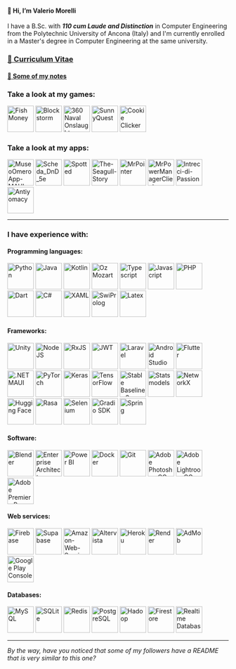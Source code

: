 #### 👋 Hi, I’m Valerio Morelli

I have a B.Sc. with ***110 cum Laude and Distinction*** in Computer Engineering from the Polytechnic University of Ancona (Italy) and I'm currently enrolled in a Master's degree in Computer Engineering at the same university.

### [📄 Curriculum Vitae](https://github.com/user-attachments/files/17531627/Valerio.Morelli.-.Curriculum.Vitae.Signed.pdf)
#### [📒 Some of my notes](https://github.com/MrPio/UNI-Notes)

### Take a look at my games:
<div>
  <a href="https://github.com/MrPio/FishMoney"><img src="https://github.com/user-attachments/assets/067810bc-1f5e-47ee-827e-15ab26822c56" height="60rem" title="Fish Money"></a>
  <a href="https://github.com/MrPio/Blockstorm"><img src="https://github.com/user-attachments/assets/b25160bf-b3de-4fd7-b4ab-c0dff8d93c25" height="60rem" title="Blockstorm"></a>
  <a href="https://github.com/MrPio/360-Naval-Onslaught"><img src="https://github.com/user-attachments/assets/19f8704f-c765-4eef-bafd-8f547ff5f288" height="60rem" title="360 Naval Onslaught"></a>
  <a href="https://github.com/MrPio/SunnyQuest"><img src="https://github.com/user-attachments/assets/7e41eaf1-cf31-4c9e-96f0-d93a1abc4d5e" height="60rem" title="SunnyQuest"></a>
  <a href="https://github.com/MrPio/CookieClicker-replica-"><img src="https://github.com/user-attachments/assets/9eda378a-7741-4ca1-b92d-7c804dfa4bf1" height="60rem" title="Cookie Clicker"></a>
</div>

### Take a look at my apps:
<div>
  <a href="https://github.com/MrPio/MuseoOmeroApp-MAUI"><img src="https://github.com/user-attachments/assets/9feca4f4-ae94-41b5-a5c1-23117d982f76" height="60rem" title="MuseoOmeroApp-MAUI"></a>
  <a href="https://github.com/MrPio/Scheda_DnD_5e"><img src="https://github.com/user-attachments/assets/588583db-d625-4040-af8a-253d6311efbc" height="60rem" title="Scheda_DnD_5e"></a>
  <a href="https://github.com/MrPio/Spotted-Kotlin"><img src="https://github.com/user-attachments/assets/156791bc-88ed-442d-9dbe-631037be89f4" height="60rem" title="Spotted"></a>
  <a href="https://github.com/MrPio/The-Seagull-Story"><img src="https://github.com/user-attachments/assets/7f3d6c31-a1eb-4e27-b4f2-9139b59d5538" height="60rem" title="The-Seagull-Story"></a>
  <a href="https://github.com/MrPio/MrPointer"><img src="https://github.com/user-attachments/assets/9acef4d7-4a75-4c50-8363-ccafbc311f3d" height="60rem" title="MrPointer"></a>
  <a href="https://github.com/MrPio/MrPowerManagerClient"><img src="https://github.com/user-attachments/assets/d37109a2-b183-4fbc-98a5-26b607bc33c2" height="60rem" title="MrPowerManagerClient"></a>
  <a href="https://github.com/MrPio/Intrecci-di-Passione"><img src="https://github.com/user-attachments/assets/0b1e1e7a-376b-40c4-86ca-b8bf3468e6ae" height="60rem" title="Intrecci-di-Passione"></a>
  <a href="https://github.com/MrPio/Antiyomacy"><img src="https://github.com/user-attachments/assets/a78a21f8-f002-4094-8b4c-479d51ab309f" height="60rem" title="Antiyomacy"></a>
</div>

---
### I have experience with:

#### Programming languages:
<div>
  <img src="https://github.com/user-attachments/assets/774b34a3-5ac2-4272-8955-57bf0cb2763b" height="60rem" title="Python">
  <img src="https://cdn-icons-png.flaticon.com/512/5968/5968282.png" height="60rem" title="Java">
  <img src="https://github.com/user-attachments/assets/39eb95c4-22e8-4f47-b345-14395d55c771" height="60rem" title="Kotlin">
  <img src="https://github.com/user-attachments/assets/133fd6d2-dc16-431e-bd93-d7f60925e65a" height="60rem" title="Oz Mozart">
  <img src="https://github.com/user-attachments/assets/77acf964-fd00-49fe-b89a-72f062e8c31e" height="60rem" title="Typescript">
  <img src="https://github.com/user-attachments/assets/c1ef5fb7-6c4d-4412-bbb3-27b866b9a5b2" height="60rem" title="Javascript">
  <img src="https://github.com/user-attachments/assets/c8c58b8a-aa9c-43af-adaf-cf4431c47c6f" height="60rem" title="PHP">
  <img src="https://github.com/user-attachments/assets/58c8ea18-8dca-4835-8b6a-7c692de3dd2f" height="60rem" title="Dart">
  <img src="https://github.com/user-attachments/assets/e1edbce4-c92b-4dd6-b839-123cd41b2fdf" height="60rem" title="C#">
  <img src="https://github.com/user-attachments/assets/d3c5d98c-e484-490f-92b7-af6494a55d84" height="60rem" title="XAML">
  <img src="https://cdn.icon-icons.com/icons2/2107/PNG/512/file_type_prolog_icon_130230.png" height="60rem" title="SwiProlog">
  <img src="https://github.com/user-attachments/assets/f435bae4-2970-4a87-8b74-64709d6c686a" height="60rem" title="Latex">
</div>

#### Frameworks:
<div>
  <img src="https://user-images.githubusercontent.com/61319844/156958898-1f821b0d-21a8-444c-bc01-3cc3f49a44e8.png" height="60rem" title="Unity">
  <img src="https://upload.wikimedia.org/wikipedia/commons/d/d9/Node.js_logo.svg" height="60rem" title="NodeJS">
  <img src="https://rxjs.dev/generated/images/marketing/home/Rx_Logo-512-512.png" height="60rem" title="RxJS">
  <img src="https://cdn.worldvectorlogo.com/logos/jwt-3.svg" height="60rem" title="JWT">
  <img src="https://github.com/user-attachments/assets/751fa0ed-059f-4346-83e7-4c54a21323c8" height="60rem" title="Laravel">
  <img src="https://github.com/user-attachments/assets/9db616cf-2d40-4593-93cf-7a74631cbf26" height="60rem" title="Android Studio">
  <img src="https://web-strapi.mrmilu.com/uploads/flutter_logo_470e9f7491.png" height="60rem" title="Flutter">
  <img src="https://miro.medium.com/v2/resize:fit:400/1*r9PHaS8b0YCrOnMu9tZz9g.png" height="60rem" title=".NET MAUI">
  <img src="https://upload.wikimedia.org/wikipedia/commons/thumb/1/10/PyTorch_logo_icon.svg/640px-PyTorch_logo_icon.svg.png" height="60rem" title="PyTorch">
  <img src="https://github.com/user-attachments/assets/d2a74c09-d023-45bd-8a41-a01dc4d75400" height="60rem" title="Keras">
  <img src="https://upload.wikimedia.org/wikipedia/commons/thumb/2/2d/Tensorflow_logo.svg/1915px-Tensorflow_logo.svg.png" height="60rem" title="TensorFlow">
  <img src="https://github.com/MrPio/MrPio/assets/22773005/abadbbb3-1126-4025-b086-2370ae61318e" height="60rem" title="Stable Baselines 3">
  <img src="https://github.com/user-attachments/assets/a17659ee-459a-4c81-90ea-1733a3246dc8" height="60rem" title="Statsmodels">
  <img src="https://github.com/user-attachments/assets/c2a68dd5-154d-454e-9eb6-3a0af7a92f87" height="60rem" title="NetworkX">

  <img src="https://workable-application-form.s3.amazonaws.com/advanced/production/61557f91d9510741dc62e7f8/c3635b59-a3d2-444a-b636-a9d0061dcdde" height="60rem" title="Hugging Face">
  <img src="https://github.com/user-attachments/assets/700a1ff5-7843-464f-a78e-0dd01af74121" height="60rem" title="Rasa">
  <img src="https://github.com/user-attachments/assets/3306cf3a-4577-4f7c-ae8f-03fca21dc285" height="60rem" title="Selenium">
  <img src="https://github.com/user-attachments/assets/a1d6f7e7-f95e-4731-9947-6c2c7ecde4d4" height="60rem" title="Gradio SDK">
  <img src="https://github.com/user-attachments/assets/c60d098f-25fc-41d6-a8aa-42987f34a6ad" height="60rem" title="Spring">
</div>


#### Software:
<div>
  <img src="https://upload.wikimedia.org/wikipedia/commons/thumb/0/0c/Blender_logo_no_text.svg/768px-Blender_logo_no_text.svg.png" height="60rem" title="Blender">
  <img src="https://github.com/MrPio/MrPio/assets/22773005/4ff5946f-e536-4d7e-9c1c-a7c660b0cb27" height="60rem" title="Enterprise Architect">
  <img src="https://github.com/user-attachments/assets/dd9e42bd-c6b6-43fd-868c-6b7d4e2449a5" height="60rem" title="Power BI">
  <img src="https://github.com/user-attachments/assets/452eb402-92f2-4e11-bad1-35287f0bf0c5" height="60rem" title="Docker">
  <img src="https://upload.wikimedia.org/wikipedia/commons/thumb/3/3f/Git_icon.svg/2048px-Git_icon.svg.png" height="60rem" title="Git">
  <img src="https://github.com/user-attachments/assets/49b8d27b-644e-4220-bdf0-f8fd6fdc2c81" height="60rem" title="Adobe Photoshop CC">
  <img src="https://github.com/user-attachments/assets/dd9a6fe0-8b4c-4065-81a7-f13703687f19" height="60rem" title="Adobe Lightroom CC">
  <img src="https://github.com/user-attachments/assets/42423133-7084-4027-97f5-0fde71cdd5b7" height="60rem" title="Adobe Premiere Pro CC">
</div>

#### Web services:
<div>
  <img src="https://upload.wikimedia.org/wikipedia/commons/f/fd/Firebase_Logo_%28No_wordmark%29_%282024-%29.svg" height="60rem" title="Firebase">
  <img src="https://github.com/user-attachments/assets/2c741c6e-0062-40b3-9b76-8ed9edca4f0d" height="60rem" title="Supabase">
  <img src="https://github.com/user-attachments/assets/967d7fdd-332a-47ff-96d2-74fc5a9cd4c2" height="60rem" title="Amazon-Web-Services">
  <img src="https://github.com/user-attachments/assets/d440e6a6-b36c-459e-a6f4-3734df1f60c4" height="60rem" title="Altervista">
  <img src="https://github.com/user-attachments/assets/ae5b70b9-3484-4941-bdf5-242b877fafdd" height="60rem" title="Heroku">
  <img src="https://github.com/user-attachments/assets/1e2fd858-1567-4873-b56d-0360e8f9eca7" height="60rem" title="Render">
  <img src="https://github.com/user-attachments/assets/e463d6a4-b672-4ad6-8f43-2249ef2f49ab" height="60rem" title="AdMob">
  <img src="https://github.com/user-attachments/assets/445f0e5d-3f49-4854-8d41-0fee5d0f22bd" height="60rem" title="Google Play Console">
</div>

#### Databases:
<div>
  <img src="https://cdn-icons-png.flaticon.com/512/5968/5968313.png" height="60rem" title="MySQL">
  <img src="https://github.com/user-attachments/assets/b002ef28-9e6a-4252-b6e8-c424c7aec6f9" height="60rem" title="SQLite">
  <img src="https://www.geekandjob.com/uploads/wiki/5f6231ac011726c714dfa5bad0c05c4a4c8ad8c4.png" height="60rem" title="Redis">
  <img src="https://upload.wikimedia.org/wikipedia/commons/2/29/Postgresql_elephant.svg" height="60rem" title="PostgreSQL">
  <img src="https://cdn.worldvectorlogo.com/logos/hadoop.svg" height="60rem" title="Hadoop">
  <img src="https://github.com/user-attachments/assets/e855e3ae-c733-4948-8a50-e93ad988e011" height="60rem" title="Firestore">
  <img src="https://github.com/user-attachments/assets/214a1ed4-f427-42ac-81c5-b480c53ae6a8" height="60rem" title="Realtime Database">
</div>


<!--
#### OS:
<div>
  <img src="https://github.com/user-attachments/assets/241f38d5-0ac7-46b8-8e11-42b90812c4cb" height="60rem" title="Windows">
  <img src="https://upload.wikimedia.org/wikipedia/commons/9/9e/UbuntuCoF.svg" height="60rem" title="Ubuntu">
  <img src="https://github.com/user-attachments/assets/f1b66b25-9068-4596-9943-6d728eb6d277" height="60rem" title="LinuxLite">
  <img src="https://github.com/user-attachments/assets/e4b2f09d-df90-4d63-a714-db30c2b65d4e" height="60rem" title="Kali Linux">
</div>-->

<!--
### What I plan on learning:

<div>
  <img src="https://github.com/MrPio/MrPio/assets/22773005/97920227-b04f-4b5b-8596-d143e69c29e1" height="60rem" title="Unreal Engine">
  <img src="https://www.svgrepo.com/show/353912/ionic-icon.svg" height="60rem" title="Ionic"> 
  <img src="https://upload.wikimedia.org/wikipedia/commons/thumb/9/91/Electron_Software_Framework_Logo.svg/2048px-Electron_Software_Framework_Logo.svg.png" height="60rem" title="Electron">
  <img src="https://www.geekandjob.com/uploads/wiki/5fd2279663a119d26b5924521938d9eb.png" height="60rem" title="Apache Cordova"> 
  <img src="https://www.raspberryitaly.com/wp-content/uploads/2015/04/Arch-linux-logo.png" height="60rem" title="Arch Linux">
</div>-->

---
*By the way, have you noticed that some of my followers have a README that is very similar to this one?* <!--*A bit of a coincidence, don't you think?*-->
